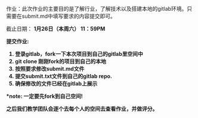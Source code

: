 作业：此次作业的主要目的是了解行业，了解技术以及搭建本地的gitlab环境。只需要在submit.md中填写要求的内容提交即可。

截止日期： <b>1月26日（本周六） 11：59PM<b>

提交作业:

1. 登录gitlab，fork一下本次项目到自己的gitlab里空间中
2. git clone 刚刚fork的项目到自己的本地
3. 按照要求修改submit.md文件
4. 提交submit.txt文件到自己的gitlab repo. 
5. 确保修改的文件已经在gitlab上展示

*note: <b>一定要先fork到自己空间! <b>

之后我们教学团队会逐个去每个人的空间去查看作业，并做评分。 